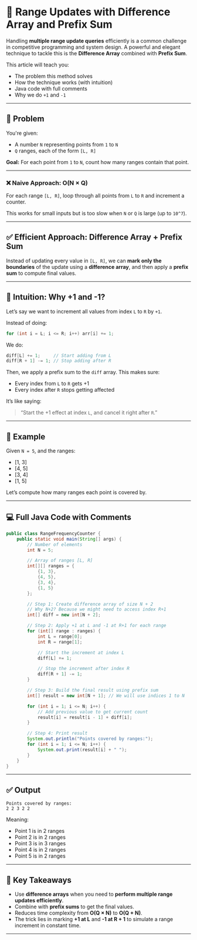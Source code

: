 
# 🚀 Range Updates with Difference Array and Prefix Sum

Handling **multiple range update queries** efficiently is a common challenge in competitive programming and system design. A powerful and elegant technique to tackle this is the **Difference Array** combined with **Prefix Sum**.

This article will teach you:

* The problem this method solves
* How the technique works (with intuition)
* Java code with full comments
* Why we do `+1` and `-1`

---

## 🎯 Problem

You're given:

* A number `N` representing points from `1` to `N`
* `Q` ranges, each of the form `[L, R]`

**Goal:** For each point from `1` to `N`, count how many ranges contain that point.

---

### ❌ Naive Approach: O(N × Q)

For each range `[L, R]`, loop through all points from `L` to `R` and increment a counter.

This works for small inputs but is too slow when `N` or `Q` is large (up to `10^7`).

---

## ✅ Efficient Approach: Difference Array + Prefix Sum

Instead of updating every value in `[L, R]`, we can **mark only the boundaries** of the update using a **difference array**, and then apply a **prefix sum** to compute final values.

---

## 🧠 Intuition: Why +1 and -1?

Let’s say we want to increment all values from index `L` to `R` by `+1`.

Instead of doing:

```java
for (int i = L; i <= R; i++) arr[i] += 1;
```

We do:

```java
diff[L] += 1;     // Start adding from L
diff[R + 1] -= 1; // Stop adding after R
```

Then, we apply a prefix sum to the `diff` array. This makes sure:

* Every index from `L` to `R` gets +1
* Every index after `R` stops getting affected

It’s like saying:

> “Start the +1 effect at index `L`, and cancel it right after `R`.”

---

## 🧪 Example

Given `N = 5`, and the ranges:

* \[1, 3]
* \[4, 5]
* \[3, 4]
* \[1, 5]

Let’s compute how many ranges each point is covered by.

---

## 💻 Full Java Code with Comments

```java
public class RangeFrequencyCounter {
    public static void main(String[] args) {
        // Number of elements
        int N = 5;

        // Array of ranges [L, R]
        int[][] ranges = {
            {1, 3},
            {4, 5},
            {3, 4},
            {1, 5}
        };

        // Step 1: Create difference array of size N + 2
        // Why N+2? Because we might need to access index R+1
        int[] diff = new int[N + 2];

        // Step 2: Apply +1 at L and -1 at R+1 for each range
        for (int[] range : ranges) {
            int L = range[0];
            int R = range[1];

            // Start the increment at index L
            diff[L] += 1;

            // Stop the increment after index R
            diff[R + 1] -= 1;
        }

        // Step 3: Build the final result using prefix sum
        int[] result = new int[N + 1]; // We will use indices 1 to N

        for (int i = 1; i <= N; i++) {
            // Add previous value to get current count
            result[i] = result[i - 1] + diff[i];
        }

        // Step 4: Print result
        System.out.println("Points covered by ranges:");
        for (int i = 1; i <= N; i++) {
            System.out.print(result[i] + " ");
        }
    }
}
```

---

## ✅ Output

```
Points covered by ranges:
2 2 3 2 2
```

Meaning:

* Point 1 is in 2 ranges
* Point 2 is in 2 ranges
* Point 3 is in 3 ranges
* Point 4 is in 2 ranges
* Point 5 is in 2 ranges

---

## 🧠 Key Takeaways

* Use **difference arrays** when you need to **perform multiple range updates efficiently**.
* Combine with **prefix sums** to get the final values.
* Reduces time complexity from **O(Q × N)** to **O(Q + N)**.
* The trick lies in marking **+1 at L** and **-1 at R + 1** to simulate a range increment in constant time.

---
